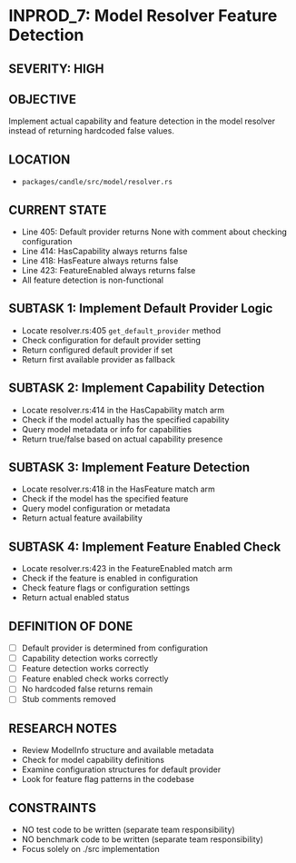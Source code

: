 # INPROD_7: Model Resolver Feature Detection

## SEVERITY: HIGH

## OBJECTIVE
Implement actual capability and feature detection in the model resolver instead of returning hardcoded false values.

## LOCATION
- `packages/candle/src/model/resolver.rs`

## CURRENT STATE
- Line 405: Default provider returns None with comment about checking configuration
- Line 414: HasCapability always returns false
- Line 418: HasFeature always returns false  
- Line 423: FeatureEnabled always returns false
- All feature detection is non-functional

## SUBTASK 1: Implement Default Provider Logic
- Locate resolver.rs:405 `get_default_provider` method
- Check configuration for default provider setting
- Return configured default provider if set
- Return first available provider as fallback

## SUBTASK 2: Implement Capability Detection
- Locate resolver.rs:414 in the HasCapability match arm
- Check if the model actually has the specified capability
- Query model metadata or info for capabilities
- Return true/false based on actual capability presence

## SUBTASK 3: Implement Feature Detection
- Locate resolver.rs:418 in the HasFeature match arm
- Check if the model has the specified feature
- Query model configuration or metadata
- Return actual feature availability

## SUBTASK 4: Implement Feature Enabled Check
- Locate resolver.rs:423 in the FeatureEnabled match arm
- Check if the feature is enabled in configuration
- Check feature flags or configuration settings
- Return actual enabled status

## DEFINITION OF DONE
- [ ] Default provider is determined from configuration
- [ ] Capability detection works correctly
- [ ] Feature detection works correctly
- [ ] Feature enabled check works correctly
- [ ] No hardcoded false returns remain
- [ ] Stub comments removed

## RESEARCH NOTES
- Review ModelInfo structure and available metadata
- Check for model capability definitions
- Examine configuration structures for default provider
- Look for feature flag patterns in the codebase

## CONSTRAINTS
- NO test code to be written (separate team responsibility)
- NO benchmark code to be written (separate team responsibility)
- Focus solely on ./src implementation
